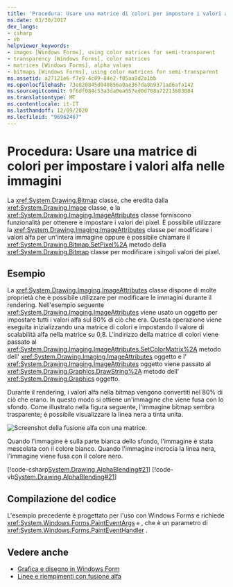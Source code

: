 ```yaml
---
title: 'Procedura: Usare una matrice di colori per impostare i valori alfa nelle immagini'
ms.date: 03/30/2017
dev_langs:
- csharp
- vb
helpviewer_keywords:
- images [Windows Forms], using color matrices for semi-transparent
- transparency [Windows Forms], color matrices
- matrices [Windows Forms], alpha values
- bitmaps [Windows Forms], using color matrices for semi-transparent
ms.assetid: a27121e6-f7e9-4c09-84e2-f05aa9d2a1bb
ms.openlocfilehash: 73e820845d040856a0ae367da8b9371ad6afa142
ms.sourcegitcommit: 9f6df084c53a3da0ea657ed0d708a72213683084
ms.translationtype: MT
ms.contentlocale: it-IT
ms.lasthandoff: 12/09/2020
ms.locfileid: "96962467"
---
```

# <a name="how-to-use-a-color-matrix-to-set-alpha-values-in-images"></a>Procedura: Usare una matrice di colori per impostare i valori alfa nelle immagini
La <xref:System.Drawing.Bitmap> classe, che eredita dalla <xref:System.Drawing.Image> classe, e la <xref:System.Drawing.Imaging.ImageAttributes> classe forniscono funzionalità per ottenere e impostare i valori dei pixel. È possibile utilizzare la <xref:System.Drawing.Imaging.ImageAttributes> classe per modificare i valori alfa per un'intera immagine oppure è possibile chiamare il <xref:System.Drawing.Bitmap.SetPixel%2A> metodo della <xref:System.Drawing.Bitmap> classe per modificare i singoli valori dei pixel.  
  
## <a name="example"></a>Esempio  
 La <xref:System.Drawing.Imaging.ImageAttributes> classe dispone di molte proprietà che è possibile utilizzare per modificare le immagini durante il rendering. Nell'esempio seguente <xref:System.Drawing.Imaging.ImageAttributes> viene usato un oggetto per impostare tutti i valori alfa sul 80% di ciò che era. Questa operazione viene eseguita inizializzando una matrice di colori e impostando il valore di scalabilità alfa nella matrice su 0,8. L'indirizzo della matrice di colori viene passato al <xref:System.Drawing.Imaging.ImageAttributes.SetColorMatrix%2A> metodo dell' <xref:System.Drawing.Imaging.ImageAttributes> oggetto e l' <xref:System.Drawing.Imaging.ImageAttributes> oggetto viene passato al <xref:System.Drawing.Graphics.DrawString%2A> metodo dell' <xref:System.Drawing.Graphics> oggetto.  
  
 Durante il rendering, i valori alfa nella bitmap vengono convertiti nel 80% di ciò che erano. In questo modo si ottiene un'immagine che viene fusa con lo sfondo. Come illustrato nella figura seguente, l'immagine bitmap sembra trasparente; è possibile visualizzare la linea nera a tinta unita.  
  
 ![Screenshot della fusione alfa con una matrice.](./media/how-to-use-a-color-matrix-to-set-alpha-values-in-images/alpha-blending-matrix.png "Immagine2")  
  
 Quando l'immagine è sulla parte bianca dello sfondo, l'immagine è stata mescolata con il colore bianco. Quando l'immagine incrocia la linea nera, l'immagine viene fusa con il colore nero.  
  
 [!code-csharp[System.Drawing.AlphaBlending#21](~/samples/snippets/csharp/VS_Snippets_Winforms/System.Drawing.AlphaBlending/CS/Class1.cs#21)]
 [!code-vb[System.Drawing.AlphaBlending#21](~/samples/snippets/visualbasic/VS_Snippets_Winforms/System.Drawing.AlphaBlending/VB/Class1.vb#21)]  
  
## <a name="compiling-the-code"></a>Compilazione del codice  
 L'esempio precedente è progettato per l'uso con Windows Forms e richiede <xref:System.Windows.Forms.PaintEventArgs> `e` , che è un parametro di <xref:System.Windows.Forms.PaintEventHandler> .  
  
## <a name="see-also"></a>Vedere anche

- [Grafica e disegno in Windows Form](graphics-and-drawing-in-windows-forms.md)
- [Linee e riempimenti con fusione alfa](alpha-blending-lines-and-fills.md)
